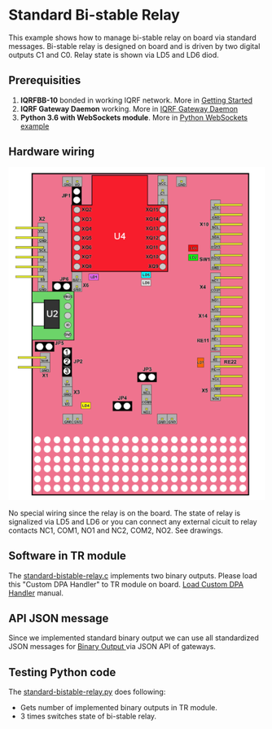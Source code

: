 # Standard Bi-stable Relay

This example shows how to manage bi-stable relay on board via standard messages. Bi-stable relay is designed on board and is driven by two digital outputs C1 and C0. Relay state is shown via LD5 and LD6 diod.

## Prerequisities

1. **IQRFBB-10** bonded in working IQRF network. More in [Getting Started](../../README.md)
2. **IQRF Gateway Daemon** working. More in [IQRF Gateway Daemon](../../IqrfGatewayDaemon.md)
3. **Python 3.6 with WebSockets module**. More in [Python WebSockets example](../../IqrfGatewayDaemon.md#python-websocket-example)

## Hardware wiring

![](../../files/datasheet/layout.png)

No special wiring since the relay is on the board. The state of relay is signalized via LD5 and LD6 or you can connect any external cicuit to relay contacts NC1, COM1, NO1 and NC2, COM2, NO2. See drawings.   

## Software in TR module

The [standard-bistable-relay.c](https://github.com/logimic/iqrfboard/blob/master/examples/standard-bistable-relay.c) implements two binary outputs.
Please load this "Custom DPA Handler" to TR module on board. [Load Custom DPA Handler](../../SetupIqrfNetwork.md#load-custom-dpa-handler) manual.

## API JSON message

Since we implemented standard binary output we can use all standardized JSON messages for [Binary Output ](https://docs.iqrfsdk.org/iqrf-gateway-daemon/api.html#binaryoutput) via JSON API of gateways.

## Testing Python code

The [standard-bistable-relay.py](https://github.com/logimic/iqrfboard/blob/master/examples/standard-bistable-relay.py) does following:

- Gets number of implemented binary outputs in TR module.
- 3 times switches state of bi-stable relay.
